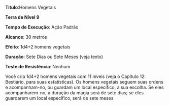 **Titulo**:Homens Vegetais

**Terra de Nível 9**

**Tempo de Execução**: Ação Padrão

**Alcance**: 30 metros

**Efeito**: 1d4+2 homens vegetais

**Duração**: Sete Dias ou Sete Meses (veja texto)

**Teste de Resistência**: Nenhum

Você cria 1d4+2 homens vegetais com 11 níveis (veja o Capítulo 12: Bestiário, para suas estatísticas). Os homens vegetais seguem suas ordens e acompanham-no, ou
guardam um local específico, à sua escolha. 
Se eles acompanharem-no, a duração da magia será de sete dias; se eles guardarem um local específico, será de sete meses
